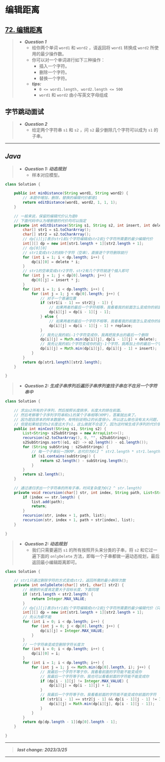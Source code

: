 # 编辑距离

## [72. 编辑距离](https://leetcode.cn/problems/edit-distance/)

> - ***Question 1***
>   - 给你两个单词 `word1` 和 `word2` ，请返回将 `word1` 转换成 `word2` 所使用的最少操作数。
>   - 你可以对一个单词进行如下三种操作：
>     - 插入一个字符。
>     - 删除一个字符。
>     - 替换一个字符。
>   - ***tips:***
>     - `0 <= word1.length, word2.length <= 500`
>     - `word1` 和 `word2` 由小写英文字母组成

## 字节跳动面试

> - ***Question 2***
>   - 给定两个字符串 `s1` 和 `s2` ，问 `s2` 最少删除几个字符可以成为 `s1` 的子串。

---

## *Java*

> - ***Question 1: 动态规划***
>   - 样本对应模型。

```java
class Solution {
    
    public int minDistance(String word1, String word2) {
        // 本题中增加，删除，替换的编辑代价都是1
        return editDistance(word1, word2, 1, 1, 1);
    }
    
    // 一般来说，保留的编辑代价认为是0
    // 下面代码中认为增删替的代价均可以指定
    private int editDistance(String s1, String s2, int insert, int delete, int replace) {
        char[] str1 = s1.toCharArray();
        char[] str2 = s2.toCharArray();
        // dp[i][j]表示str1前i个字符编辑成str2前j个字符所需要的最少编辑代价
        int[][] dp = new int[str1.length + 1][str2.length + 1];
        // dp[0][0]
        // str1变成str2的前0个字符（空串），直接逐个字符删除就行
        for (int i = 1; i < dp.length; i++) {
            dp[i][0] = delete * i;
        }
        // str1的空串变成str2字符，str2有几个字符就逐个插入即可
        for (int j = 1; j < dp[0].length; j++) {
            dp[0][j] = insert * j;
        }
        for (int i = 1; i < dp.length; i++) {
            for (int j = 1; j < dp[0].length; j++) {
                // 对于一个普遍位置
                if (str1[i - 1] == str2[j - 1]) {
                    // 如果两者的最后一个字符相等，我看看我的前面怎么变成你的前面
                    dp[i][j] = dp[i - 1][j - 1];
                } else {
                    // 如果两者的最后一个字符不相等，我看看我的前面怎么变成你的前面，然后我的最后一个再替换成你的最后一个
                    dp[i][j] = dp[i - 1][j - 1] + replace;
                }
                // 我先让我的前i-1个字符变成你，我再把我多出的最后一个删除
                dp[i][j] = Math.min(dp[i][j], dp[i - 1][j] + delete);
                // 我先让我的前i个字符变成你的前j-1个字符，我再加上你的最后一个字符
                dp[i][j] = Math.min(dp[i][j], dp[i][j - 1] + insert);
            }
        }
        return dp[str1.length][str2.length];
    }
    
}
```

> - ***Question 2: 生成子串序列后遍历子串序列查找子串在不在另一个字符串中***

```java
class Solution {
    
    // 求出s2所有的子序列，然后按照长度排序，长度大的排在前面。
    // 然后考察哪个子序列字符串和s1的某个子串相等(KMP)，答案就出来了。
    // 因为题目原本的样本数据中，有特别说明s2的长度很小。所以这么做也没有太大问题，也几乎不会超时。
    // 但是如果给定的s2长度远大于s1，这么做就不合适了。因为这时候生成子序列的代价很高
    public int minCost(String s1, String s2) {
        List<String> s2SubStrings = new ArrayList<>();
        recursion(s2.toCharArray(), 0, "", s2SubStrings);
        s2SubStrings.sort((o1, o2) -> o2.length() - o1.length());
        for (String subString : s2SubStrings) {
            // 每一个子串玩一次KMP，总代价为O(2 ^ str2.length * str1.length)
            if (s1.contains(subString)) {
                return s2.length() - subString.length();
            }
        }
        return s2.length();
    }
    
    // 通过递归求出一个字符串的所有子串，时间复杂度为O(2 ^ str.length)
    private void recursion(char[] str, int index, String path, List<String> list) {
        if (index == str.length) {
            list.add(path);
            return;
        }
        recursion(str, index + 1, path, list);
        recursion(str, index + 1, path + str[index], list);
    }
    
}
```

> - ***Question 2: 动态规划***
>   - 我们只需要遍历 `s1` 的所有按照开头来分类的子串，将 `s2` 和它过一遍下面的 `onlyDelete` 方法，即每一个子串都做一遍动态规划，最后返回最小编辑距离即可。

```java
class Solution {
    
    // str1只通过删除字符的方式变成str2，返回所需的最小删除次数
    private int onlyDelete(char[] str1, char[] str2) {
        // 被删的长度肯定要大于目标长度，下面同理
        if (str1.length < str2.length) {
            return Integer.MAX_VALUE;
        }
        // dp[i][j]表示str1前i个字符编辑成str2前j个字符所需要的最少编辑代价（只能删除）
        int[][] dp = new int[str1.length + 1][str2.length + 1];
        // 先认为都不能
        for (int i = 0; i < dp.length; i++) {
            for (int j = 0; j < dp[0].length; j++) {
                dp[i][j] = Integer.MAX_VALUE;
            }
        }
        // 一个字符串变成空删除字符长度次
        for (int i = 0; i < dp.length; i++) {
            dp[i][0] = i;
        }
        for (int i = 1; i < dp.length; i++) {
            for (int j = 1; j <= Math.min(dp[0].length, i); j++) {
                // 我最后一个字符不等于你，我看看前面的字符能不能变成你
                // 我最后一个字符等于你，我也可以看看前面的字符能不能变成你
                if (dp[i - 1][j] != Integer.MAX_VALUE) {
                    dp[i][j] = dp[i - 1][j] + 1;
                }
                // 我最后一个字符等于你，我看看前面的字符能不能变成你前面的字符
                if (str1[i - 1] == str2[j - 1] && dp[i - 1][j - 1] != Integer.MAX_VALUE) {
                    dp[i][j] = Math.min(dp[i][j], dp[i - 1][j - 1]);
                }
            }
        }
        return dp[dp.length - 1][dp[0].length - 1];
    }
    
}
```

---

> ***last change: 2023/3/25***

---
